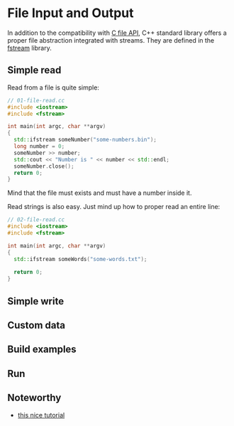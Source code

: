 # File Input and Output

In addition to the compatibility with [C file API][cfile], C++ standard library
offers a proper file abstraction integrated with streams. They are defined in
the [fstream][fstream] library.

## Simple read

Read from a file is quite simple:

```cpp
// 01-file-read.cc
#include <iostream>
#include <fstream>

int main(int argc, char **argv)
{
  std::ifstream someNumber("some-numbers.bin");
  long number = 0;
  someNumber >> number;
  std::cout << "Number is " << number << std::endl;
  someNumber.close();
  return 0;
}
```

Mind that the file must exists and must have a number inside it.

Read strings is also easy. Just mind up how to proper read an entire line:

```cpp
// 02-file-read.cc
#include <iostream>
#include <fstream>

int main(int argc, char **argv)
{
  std::ifstream someWords("some-words.txt");
  
  return 0;
}
```

## Simple write

## Custom data

## Build examples

## Run

## Noteworthy

- [this nice tutorial][tuto]

[cfile]: https://en.cppreference.com/w/c/io/FILE
[fstream]: https://cplusplus.com/reference/iolibrary
[tuto]: https://cplusplus.com/doc/tutorial/files/
